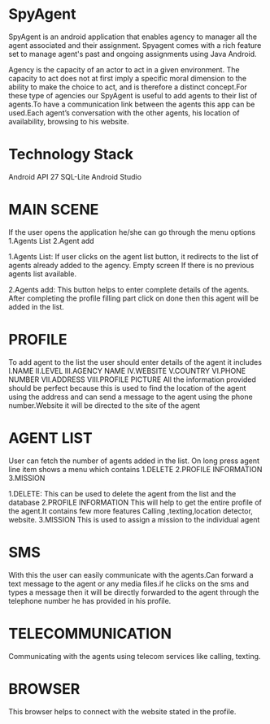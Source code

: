 # SpyAgent

SpyAgent is an android application that enables agency to manager all the agent associated and their assignment.
Spyagent comes with a rich feature set to manage agent's past and ongoing assignments using Java Android.

Agency is the capacity of an actor to act in a given environment. The capacity to act does not at first imply a specific moral dimension to the ability to make the choice to act, and  is therefore a distinct concept.For these type of agencies our SpyAgent is useful to add agents to their list of agents.To have a communication link between the agents this app can be used.Each agent’s conversation with the other agents, his location of availability, browsing to his website.

# Technology Stack
  Android API 27
  SQL-Lite
  Android Studio
  
  
# MAIN SCENE
If the user opens the application  he/she can go through the menu options
1.Agents List
2.Agent add

1.Agents List:
     If user clicks on the agent list button, it redirects to the list of agents already added to the agency. Empty screen If there is no previous agents list available.
     
2.Agents add:
    This button helps to enter complete details of the agents. After completing the profile filling part click on done then this agent will be added in the list.
    
# PROFILE
To add agent to the list the user should enter details of the agent it includes
I.NAME
II.LEVEL
III.AGENCY NAME
IV.WEBSITE
V.COUNTRY
VI.PHONE NUMBER
VII.ADDRESS
VIII.PROFILE PICTURE
All the information provided  should be perfect because this is used to find the location of the agent using the address and can send a message to the agent using the phone number.Website it will be directed to the site of the agent

# AGENT LIST
User can fetch the number of agents added in the list. On long press agent line item shows a menu which contains
1.DELETE
2.PROFILE INFORMATION
3.MISSION

1.DELETE:
This can be used to delete the agent from the list and the database
2.PROFILE INFORMATION
This will help to get the entire profile of the agent.It contains few more features 
Calling ,texting,location detector, website.
3.MISSION
This is used to assign a mission to the individual agent
# SMS
With this the user can easily communicate with the agents.Can forward a text message to the agent or any media files.if he clicks on the sms and types a message then  it will be directly forwarded to the agent through the telephone number he has provided in his profile.
# TELECOMMUNICATION
Communicating with the agents using telecom services like calling, texting.
# BROWSER
This browser helps to connect with the website stated in the profile.





